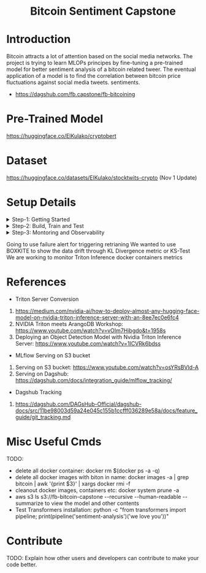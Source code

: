 
<h1 align="center" id="heading">Bitcoin Sentiment Capstone</h1>


# Introduction
Bitcoin attracts a lot of attention based on the social media networks.  The project is trying to learn MLOPs principes by fine-tuning a pre-trained model for better sentiment analysis of a bitcoin related tweer.  The eventual application of a model is to find the correlation between bitcoin price fluctuations against social media tweets.
sentiments.

* https://dagshub.com/fb.capstone/fb-bitcoining

# Pre-Trained Model
https://huggingface.co/ElKulako/cryptobert

# Dataset
https://huggingface.co/datasets/ElKulako/stocktwits-crypto (Nov 1 Update)


# Setup Details

<details>
    <summary> Step-1: Getting Started </summary>

TODO: Guide users through getting your code up and running on their own system. In this section you can talk about:
1.	Installation process
    Download from Git : 
    - https://github.com/smfb2022/fb-bitcoining
2.	Software dependencies
    - Listed in requirements.txt
3.	Latest releases
4.	API references
    - https://docs.tweepy.org/en/v4.0.1/
    - https://docs.tweepy.org/en/v4.0.1/client.html

</details>

<details>
    <summary> Step-2: Build, Train and Test </summary>

1. Create the following the folder from which docker-compose resides
    * Create a .env file with a twitter developer account BEARER_TOKEN="xxxx" in the project folder.
    * Create an .aws.env file with aws access parameters
    * run "aws config" configure access parameters

2. Uploading Triton server model.
    * In bitcoin-model/conversion folder run "python cryptobert_2_triton_tracking_batch.py" to generate the trition model in the following structure and automatically upload to the S3 bucket: fb-bitcoin-capstone
        *  trition-model
        *  ├── bitcoin-model'
        *  │   ├── 1
        *  │   │   └── model.pt
        *  │   └── config.pbtxt


3. Data in dvc 
    The bitcoin tweets for training is in the data folder
    * Install DVC with (pip3 install dvc)
    * Install DVC with (pip3 install dvc[s3])
    * Initialize DVC (dvc init) in your repo
    * Add s3 remote (dvc remote add -d storage s3://fb-bitcoin-capstone/data/)
    * copy data folder to the same level as bitcoin-model
    * dvc add data/
    * git add data.dvc .gitignore (and any other files)
    * git commit -m "data_<version>"
    * dvc push
    * git push

4. Triton model in dvc
* cp triton-model folder a triton-model folder same level as conversion (one level up) 
* dvc add triton-model/
* git add triton-model.dvc .gitignore (and any other files)
* git commit -m <xxx>
* dvc push
* git push
* note: update example: dvc remove model.dvc/ dvc add model


5. Retraining 
    * In bitcoin-model/folder run "python retraining.py".  Data is already in the right place to retrain.  It already incorporates all the MLflow logging.
      - Use "dvc pull" command in the repo folder to get data and make sure the data folder in in bitcoin-model/data for retraining

6. EC2 installation
    * https://github.com/FourthBrain/MLO-4/tree/main/assignments/week-4#readme 
    * Triton inference server, the main app, and the bitcoin-sentiment app were all launched in seperate containers using the right requirements.txt, dockerfile, and docker-compose.yaml
     using "docker-compose --file docker-compose.yaml up --build" command. 

7. Dagshub integration
    * https://dagshub.com/fb.capstone/fb-bitcoining
        * The model and data are reflected in the view because of dvc integraton (from git)
        * There is also one experiment tracked - to track the generation of the triton inference model (by using data logger and pushing logs/ folder into git)

    
</details>

<details>
<summary> Step-3: Montoring and Observability</summary>


1.0 Setup Steps

- Create a new EC2 instance
- Install Docker and Git
- Go download the github repository from https://github.com/Einsteinish/Docker-Compose-Prometheus-and-Grafana
- Update the prometheus.yml to reflec the docker metrics for triton server and Triton inference mertics
- Run the docker compose comamnd to bring up the services
- Login to Prometheus & Grafana UI

1.1 Created a EC2 instance to stand the monitorting and observability components:

- Promentheus
- Grafana
- cAdvisor
- AlertManager
- NodeExporter
- Caddy

2. Configured Prometheus to ingest metrics from Triton Inference Server

3. Created Triton Inference Panels in Grafana dashboard

- Success Request for 30 Seconds
- Success Request Per Minute
- Avereage queue time per Request
- Failure Per 30 seconds

</details>
    
Going to use failure alert for triggering retrianing
We wanted to use BOXKITE to show the data drift through KL Divergence metric or KS-Test
We are working to monitor Triton Inference docker containers metrics


# References
* Triton Server Conversion
1. https://medium.com/nvidia-ai/how-to-deploy-almost-any-hugging-face-model-on-nvidia-triton-inference-server-with-an-8ee7ec0e6fc4
2. NVIDIA Triton meets ArangoDB Workshop: https://www.youtube.com/watch?v=vOIm7Hibgdo&t=1958s
3. Deploying an Object Detection Model with Nvidia Triton Inference Server: https://www.youtube.com/watch?v=1ICVRk6bdss

* MLflow Serving on S3 bucket
1. Serving on S3 bucket: https://www.youtube.com/watch?v=osYRsBVId-A
2. Serving on Dagshub: https://dagshub.com/docs/integration_guide/mlflow_tracking/

* Dagshub Tracking
1. https://dagshub.com/DAGsHub-Official/dagshub-docs/src/11be98003d59a24e045c155b1ccfff036289e58a/docs/feature_guide/git_tracking.md


# Misc Useful Cmds
TODO:
* delete all docker container: docker rm $(docker ps -a -q)
* delete all docker images with biton in name: docker images -a | grep bitcoin | awk '{print $3}' | xargs docker rmi -f
* cleanout docker images, containers etc: docker system prune -a
* aws s3 ls s3://fb-bitcoin-capstone --recursive --human-readable --summarize to view the model and other contents
* Test Transformers installation:
    python -c "from transformers import pipeline; print(pipeline('sentiment-analysis')('we love you'))"

# Contribute
TODO: Explain how other users and developers can contribute to make your code better.


